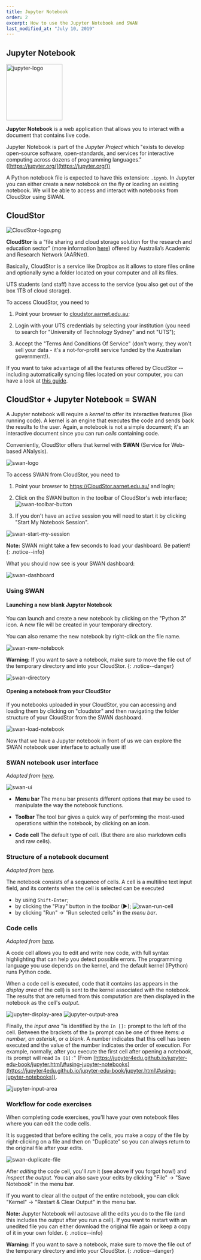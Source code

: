 ```yaml
---
title: Jupyter Notebook
order: 2
excerpt: How to use the Jupyter Notebook and SWAN
last_modified_at: "July 10, 2019"
---
```


## Jupyter Notebook

<img src="https://CloudStor.aarnet.edu.au/plus/s/wp8ozshID6Aq2rF/download" alt="jupyter-logo" width="150">
  
**Jupyter Notebook** is a web application that allows you to interact with a document that contains live code.

Jupyter Notebook is part of the *Jupyter Project* which "exists to develop open-source software, open-standards, and services for interactive computing across dozens of programming languages." ([https://jupyter.org/](https://jupyter.org/))

A Python notebook file is expected to have this extension: `.ipynb`. In Jupyter you can either create a new notebook on the fly or loading an existing notebook. We will be able to access and interact with notebooks from CloudStor using SWAN. 

## CloudStor

![CloudStor-logo.png](https://CloudStor.aarnet.edu.au/plus/s/pwXdzeYzcZPxqw9/download)

**CloudStor** is a "file sharing and cloud storage solution for the research and education sector" (more information [here](https://www.aarnet.edu.au/network-and-services/cloud-services-applications/CloudStor)) offered by Australia’s Academic and Research Network (AARNet).

Basically, CloudStor is a service like Dropbox as it allows to store files online and optionally sync a folder located on your computer and all its files. 

UTS students (and staff) have access to the service (you also get out of the box 1TB of cloud storage).
  

To access CloudStor, you need to

1. Point your browser to [cloudstor.aarnet.edu.au](https://cloudstor.aarnet.edu.au/);

2. Login with your UTS credentials by selecting your institution (you need to search for "University of Technology Sydney" and not "UTS");

3. Accept the "Terms And Conditions Of Service" (don't worry, they won't sell your data - it's a not-for-profit service funded by the Australian government!).

If you want to take advantage of all the features offered by CloudStor --  including automatically syncing files located on your computer, you can have a look at [this guide](https://support.aarnet.edu.au/hc/en-us/articles/227469547-CloudStor-Getting-Started-Guide).

## CloudStor + Jupyter Notebook = SWAN

A Jupyter notebook will require a *kernel* to offer its interactive features (like running code). A kernel is an engine that executes the code and sends back the results to the user. Again, a notebook is not a simple document; it's an interactive document since you can run *cells* containing code.

Conveniently, CloudStor offers that kernel with **SWAN** (Service for Web-based ANalysis).

![swan-logo](https://CloudStor.aarnet.edu.au/plus/s/musvpeY3OfhnAdF/download)

To access SWAN from CloudStor, you need to

1. Point your browser to https://CloudStor.aarnet.edu.au/ and login;

2. Click on the SWAN button in the toolbar of CloudStor's web interface; ![swan-toolbar-button](https://CloudStor.aarnet.edu.au/plus/s/TdxJNpwKPiO0i9N/download)

3. If you don't have an active session you will need to start it by clicking "Start My Notebook Session".

![swan-start-my-session](https://cloudstor.aarnet.edu.au/plus/s/CrQRnJi5ccWfF9a/download)

**Note:** SWAN might take a few seconds to load your dashboard. Be patient!
{: .notice--info}

What you should now see is your SWAN dashboard:

![swan-dashboard](https://cloudstor.aarnet.edu.au/plus/s/T02sRtakDessAP5/download)

### Using SWAN

#### Launching a new blank Jupyter Notebook

You can launch and create a new notebook by clicking on the "Python 3" icon. A new file will be created in your temporary directory.

You can also rename the new notebook by right-click on the file name.

![swan-new-notebook](https://cloudstor.aarnet.edu.au/plus/s/uFQDEdNztUBUpKj/download)

**Warning:** If you want to save a notebook, make sure to move the file out of the temporary directory and into your CloudStor. 
{: .notice--danger}

![swan-directory](https://cloudstor.aarnet.edu.au/plus/s/XyVpum5Mm4FeRbp/download)

#### Opening a notebook from your CloudStor

If you notebooks uploaded in your CloudStor, you can accessing and loading them by clicking on "cloudstor" and then navigating the folder structure of your CloudStor from the SWAN dashboard.

![swan-load-notebook](https://cloudstor.aarnet.edu.au/plus/s/7ukLQ3rQ3wruSJc/download)

Now that we have a Jupyter notebook in front of us we can explore the SWAN notebook user interface to actually use it!

### SWAN notebook user interface

*Adapted from [here](https://jupyter-notebook.readthedocs.io/en/stable/notebook.html\#notebook-user-interface).*

![swan-ui](https://cloudstor.aarnet.edu.au/plus/s/mFPEbrUd0VeN7TY/download)

* **Menu bar** The menu bar presents different options that may be used to manipulate the way the notebook functions.

* **Toolbar** The tool bar gives a quick way of performing the most-used operations within the notebook, by clicking on an icon. 

* **Code cell** The default type of cell. (But there are also markdown cells and raw cells).

### Structure of a notebook document

*Adapted from [here](https://jupyter-notebook.readthedocs.io/en/stable/notebook.html\#structure-of-a-notebook-document).*

The notebook consists of a sequence of cells. A cell is a multiline text input field, and its contents when the cell is selected can be executed

* by using `Shift-Enter`;
* by clicking the "Play" button in the *toolbar* (▶);
![swan-run-cell](https://cloudstor.aarnet.edu.au/plus/s/SHM7tUb8VkRArQs/download)
* by clicking "Run" -> "Run selected cells" in the *menu bar*.

### Code cells

*Adapted from [here]( https://jupyter-notebook.readthedocs.io/en/stable/notebook.html\#code-cells).*

A code cell allows you to edit and write new code, with full syntax highlighting that can help you detect possible errors. The programming language you use depends on the kernel, and the default kernel (IPython) runs Python code.

When a code cell is executed, code that it contains (as appears in the *display area* of the cell) is sent to the kernel associated with the notebook. The results that are returned from this computation are then displayed in the notebook as the cell's *output*. 

![jupyter-display-area](https://CloudStor.aarnet.edu.au/plus/s/rmzlYGqBYpfXjjC/download)
![jupyter-output-area](https://CloudStor.aarnet.edu.au/plus/s/XbRpPY2mazxBT27/download)

 Finally, the *input area* "is identified by the `In []:` prompt to the left of the cell. Between the brackets of the `In` prompt can be one of three items: *a number*, *an asterisk*, or *a blank*. A number indicates that this cell has been executed and the value of the number indicates the order of execution. For example, normally, after you execute the first cell after opening a notebook, its prompt will read `In [1]:`" (From [https://jupyter4edu.github.io/jupyter-edu-book/jupyter.html\#using-jupyter-notebooks](https://jupyter4edu.github.io/jupyter-edu-book/jupyter.html\#using-jupyter-notebooks)).

![jupyter-input-area](https://CloudStor.aarnet.edu.au/plus/s/QonWeNKSwEZ5yJe/download)


### Workflow for code exercises

When completing code exercises, you'll have your own notebook files where you can edit the code cells.

It is suggested that before editing the cells, you make a copy of the file by right-clicking on a file and then on "Duplicate" so you can always return to the original file after your edits.

![swan-duplicate-file](https://cloudstor.aarnet.edu.au/plus/s/gXd2UkNBR2ZVsyA/download)

After *editing* the code cell, you'll *run* it (see above if you forgot how!) and *inspect the output*. You can also save your edits by clicking "File"  -> "Save Notebook" in the menu bar.

If you want to clear all the output of the entire notebook, you can click "Kernel" -> "Restart & Clear Output" in the menu bar.

**Note:**  Jupyter Notebook will autosave all the edits you do to the file (and this includes the output after you run a cell). If you want to restart with an unedited file you can either download the original file again or keep a copy of it in your own folder. 
{: .notice--info}

**Warning:** If you want to save a notebook, make sure to move the file out of the temporary directory and into your CloudStor. 
{: .notice--danger}






